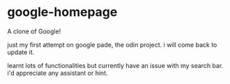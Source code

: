 # google-homepage
A clone of Google! 

just my first attempt on google pade, the odin project. i will come back to update it. 

learnt lots of functionalities but currently have an issue with my search bar. i'd appreciate any assistant or hint. 